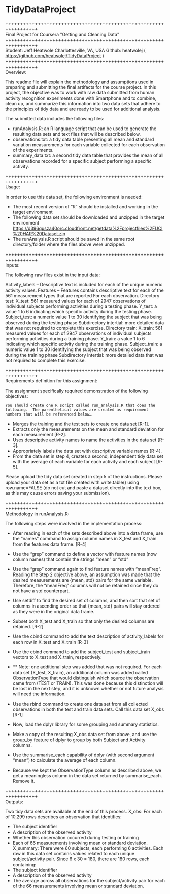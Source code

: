 # TidyDataProject

+++++++++++++++++++++++++++++++++++++++++++++++++++++++++++++++++   
Final Project for Coursera "Getting and Cleaning Data"
+++++++++++++++++++++++++++++++++++++++++++++++++++++++++++++++++   
Student: Jeff Heatwole
Charlottesville, VA, USA
Github: heatwolej ( https://github.com/heatwolej/TidyDataProject )
+++++++++++++++++++++++++++++++++++++++++++++++++++++++++++++++++   
Overview:

This readme file will explain the methodology and assumptions used in preparing and submitting the final artifacts for the course project.  In this project, the objective was to work with raw data submitted from human activity recognition experiments done with Smartphone and to combine, clean up, and summarize this information into two data sets that adhere to the principles of tidy data and are ready to be used for additional analysis.

The submitted data includes the following files:
- runAnalysis.R: an R language script that can be used to generate the resulting data sets and text files that will be described below.
- observations.txt: a tidy data table presenting all mean and standard variation measurements for each variable collected for each observation of the experiments.
- summary_data.txt: a second tidy data table that provides the mean of all observations recorded for a specific subject performing a specific activity.

+++++++++++++++++++++++++++++++++++++++++++++++++++++++++++++++++   
Usage:

In order to use this data set, the following environment is needed:
- The most recent version of “R” should be installed and working in the target environment
- The following data set should be downloaded and unzipped in the target environment
https://d396qusza40orc.cloudfront.net/getdata%2Fprojectfiles%2FUCI%20HAR%20Dataset.zip
- The runAnalysis.R script should be saved in the same root directory/folder where the files above were unzipped.

+++++++++++++++++++++++++++++++++++++++++++++++++++++++++++++++++  
Inputs:

The following raw files exist in the input data:

Activity_labels – Descriptive text is included for each of the unique numeric activity values. 
Features – Features contains descriptive text for each of the 561 measurement types that are reported 
For each observation.
Directory test:
	X_test:  561 measured values for each of 2947 observations of individual subjects performing activities during a testing phase.
	Y_test:  a value 1 to 6 indicating which specific activity during the testing phase.
	Subject_test:  a numeric value 1 to 30 identifying the subject that was being observed during the testing phase
	Subdirectory intertial: more detailed data that was not required to complete this exercise.
Directory train:
	X_train:  561 measured values for each of 2947 observations of individual subjects performing activities during a training phase.
	Y_train:  a value 1 to 6 indicating which specific activity during the training phase.
	Subject_train:  a numeric value 1 to 30 identifying the subject that was being observed during the training phase
	Subdirectory intertial: more detailed data that was not required to complete this exercise.
	
+++++++++++++++++++++++++++++++++++++++++++++++++++++++++++++++++   
Requirements definition for this assignment:

The assignment specifically required demonstration of the following objectives:

 	You should create one R script called run_analysis.R that does the following.  The parenthetical values are created as requirement numbers that will be referenced below…

- Merges the training and the test sets to create one data set [R-1].
- Extracts only the measurements on the mean and standard deviation for each measurement [R-2].
- Uses descriptive activity names to name the activities in the data set [R-3].
- Appropriately labels the data set with descriptive variable names [R-4].
- From the data set in step 4, creates a second, independent tidy data set with the average of each variable for each activity and each subject [R-5].

Please upload the tidy data set created in step 5 of the instructions. Please upload your data set as a txt file created with write.table() using row.name=FALSE (do not cut and paste a dataset directly into the text box, as this may cause errors saving your submission).

+++++++++++++++++++++++++++++++++++++++++++++++++++++++++++++++++   
Methodology in runAnalysis.R:

The following steps were involved in the implementation process:
- After reading in each of the sets described above into a data frame, use the “names” command to assign column names in X_test and X_train from the features data frame. [R-4]

- Use the “grep” command to define a vector with feature names (now column names) that contain the strings “mean” or “std”

- Use the “grep” command again to find feature names with “meanFreq”.  Reading the Step 2 objective above, an assumption was made that the desired measurements are {mean, std} pairs for the same variable.  Therefore, the “meanFreq” columns will not be retained since they do not have a std counterpart.

- Use setdiff to find the desired set of columns, and then sort that set of columns in ascending order so that {mean, std} pairs will stay ordered as they were in the original data frame.

- Subset both X_test and X_train so that only the desired columns are retained. [R-2]
- Use the cbind command to add the text description of activity_labels for each row in X_test and X_train [R-3]

- Use the cbind command to add the subject_test and subject_train vectors to X_test and X_train, respectively.

*	** Note: one additional step was added that was not required.  For each data set (X_test, X_train), an additional column was added called ObservationType that would distinguish which source the observation came from (TEST or TRAIN).  This was done because this distinction will be lost in the next step, and it is unknown whether or not future analysis will need the information.

- Use the rbind command to create one data set from all collected observations in both the test and train data sets.  Call this data set X_obs [R-1]

- Now, load the dplyr library for some grouping and summary statistics.  

- Make a copy of the resulting X_obs data set from above, and use the group_by feature of dplyr to group by both Subject and Activity columns.

- Use the summarise_each capability of dplyr (with second argument “mean”)  to calculate the average of each column.

- Because we kept the ObservationType column as described above, we get a meaningless column in the data set returned by summarise_each.  Remove it.

+++++++++++++++++++++++++++++++++++++++++++++++++++++++++++++++++   
Outputs:

Two tidy data sets are available at the end of this process.
X_obs: For each of 10,299 rows describes an observation that identifies:
- The subject identifier
- A description of the observed activity
- Whether this observation occurred during testing or training
- Each of 66 measurements involving mean or standard deviation.
X_summary: There were 60 subjects, each performing 6 activities.  Each row in this data set  contains values related to each unique subject/activity pair.  Since 6 x 30 = 180, there are 180 rows, each containing:
- The subject identifier
- A description of the observed activity
- The average across all observations for the subject/activity pair for each of the 66 measurements involving mean or standard deviation.
